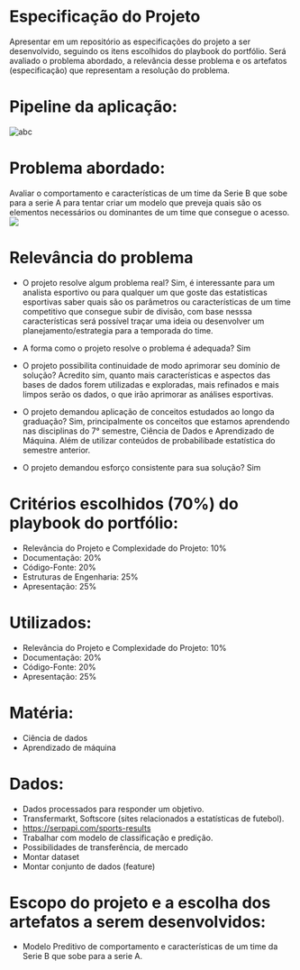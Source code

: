 # Especificação do Projeto
Apresentar em um repositório as especificações do projeto a ser desenvolvido, seguindo os itens escolhidos do playbook do portfólio. Será avaliado o problema abordado, a relevância desse problema e os artefatos (especificação) que representam a resolução do problema.


# Pipeline da aplicação:
![abc](https://user-images.githubusercontent.com/69471715/230230359-1ed7e746-72f1-491e-9ec2-4f93d235e567.png)


# Problema abordado:
Avaliar o comportamento e características de um time da Serie B que sobe para a serie A para tentar criar um modelo que preveja quais são os elementos necessários ou dominantes de um time que consegue o acesso.
![](https://cdn.discordapp.com/attachments/799780436589936710/1093248453443850311/image.png)

# Relevância do problema
- O projeto resolve algum problema real?
Sim, é interessante para um analista esportivo ou para qualquer um que goste das estatisticas esportivas saber quais são os parâmetros ou características de um time competitivo que consegue subir de divisão, com base nesssa características será possível traçar uma ideia ou desenvolver um planejamento/estrategia para a temporada do time.

- A forma como o projeto resolve o problema é adequada?
Sim

- O projeto possibilita continuidade de modo aprimorar seu domínio de solução?
Acredito sim, quanto mais características e aspectos das bases de dados forem utilizadas e exploradas, mais refinados e mais limpos serão os dados, o que irão aprimorar as análises esportivas.

- O projeto demandou aplicação de conceitos estudados ao longo da graduação?
Sim, principalmente os conceitos que estamos aprendendo nas disciplinas do 7° semestre, Ciência de Dados e Aprendizado de Máquina. Além de utilizar conteúdos de probabilibade estatística do semestre anterior.

- O projeto demandou esforço consistente para sua solução?
Sim

# Critérios escolhidos (70%) do playbook do portfólio:
- Relevância do Projeto e Complexidade do Projeto: 10%
- Documentação: 20%
- Código-Fonte: 20%
- Estruturas de Engenharia: 25%
- Apresentação: 25%

# Utilizados:
- Relevância do Projeto e Complexidade do Projeto: 10%
- Documentação: 20%
- Código-Fonte: 20%
- Apresentação: 25%

# Matéria:
- Ciência de dados
- Aprendizado de máquina

# Dados:
- Dados processados para responder um objetivo.
- Transfermarkt, Softscore (sites relacionados a estatísticas de futebol).
- https://serpapi.com/sports-results
- Trabalhar com modelo de classificação e predição.
- Possibilidades de transferência, de mercado
- Montar dataset
- Montar conjunto de dados (feature)

# Escopo do projeto e a escolha dos artefatos a serem desenvolvidos:
- Modelo Preditivo de comportamento e características de um time da Serie B que sobe para a serie A.
